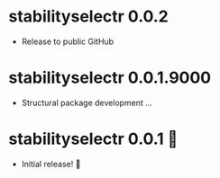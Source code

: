 # stabilityselectr 0.0.2

* Release to public GitHub

# stabilityselectr 0.0.1.9000

* Structural package development ...

# stabilityselectr 0.0.1 :tada:

* Initial release! :partying_face:
